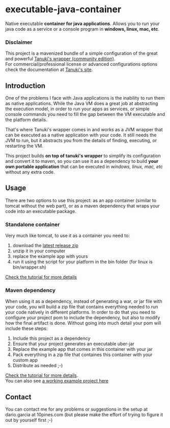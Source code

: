 # executable-java-container

Native executable **container for java applications**. Allows you to run your java code as a service or a console program
in **windows, linux, mac, etc**.


### Disclaimer
This project is a mavenized bundle of a simple configuration of the great and powerful 
[Tanuki's wrapper (community edition)](http://wrapper.tanukisoftware.com/doc/english/download.jsp).  
For commercial/professional license or advanced configurations options check the documentation at 
[Tanuki's site](http://wrapper.tanukisoftware.com/).

## Introduction
One of the problems I face with Java applications is the inability to run them as native applications.
While the Java VM does a great job at abstracting the execution model, in order to run your apps as services,
or simple console commands you need to fill the gap between the VM executable and the platform details.  

That's where Tanuki's wrapper comes in and works as a JVM wrapper that can be executed as a native application with your code.
It still needs the JVM to run, but it abstracts you from the details of finding, executing, or restarting the VM.

This project builds **on top of tanuki's wrapper** to simplify its configuration and convert it to maven, so
you can use it as a dependency to build **your own portable application** that can be executed in *windows,
linux, mac, etc* without any extra code.

## Usage
There are two options to use this project: as an app container (similar to tomcat without the web part), or as a maven dependency
that wraps your code into an executable package.

### Standalone container
Very much like tomcat, to use it as a container you need to:  

1. download the [latest release zip](https://github.com/kfgodel/executable-java-container/releases)
2. unzip it in your computer
3. replace the example app with yours
4. run it using the script for your platform in the bin folder (for linux is bin/wrapper.sh)

[Check the tutorial for more details](https://github.com/kfgodel/executable-java-container/wiki/Using-executable-java-container-as-a-standalone-container)
  
  
### Maven dependency
When using it as a dependency, instead of generating a war, or jar file with your code, you will build a zip file that 
contains everything needed to run your code natively in different platforms.
In order to do that you need to configure your project pom to include the dependency, but also to modify how the final 
artifact is done.
Without going into much detail your pom will include these steps:

1. Include this project as a dependency
2. Ensure that your project generates an executable uber-jar
3. Replace the example app that comes in this container with your jar
4. Pack everything in a zip file that containes this container with your custom app
5. Distribute as needed ;-)

[Check the tutorial for more details](https://github.com/kfgodel/executable-java-container/wiki/Using-executable-java-container-as-a-maven-dependency).  
You can also see [a working example project here](https://github.com/kfgodel/executable-java)


## Contact
You can contact me for any problems or suggestions in the setup at dario.garcia at 10pines.com
(but please make the effort of trying to figure it out by yourself first ;-)

